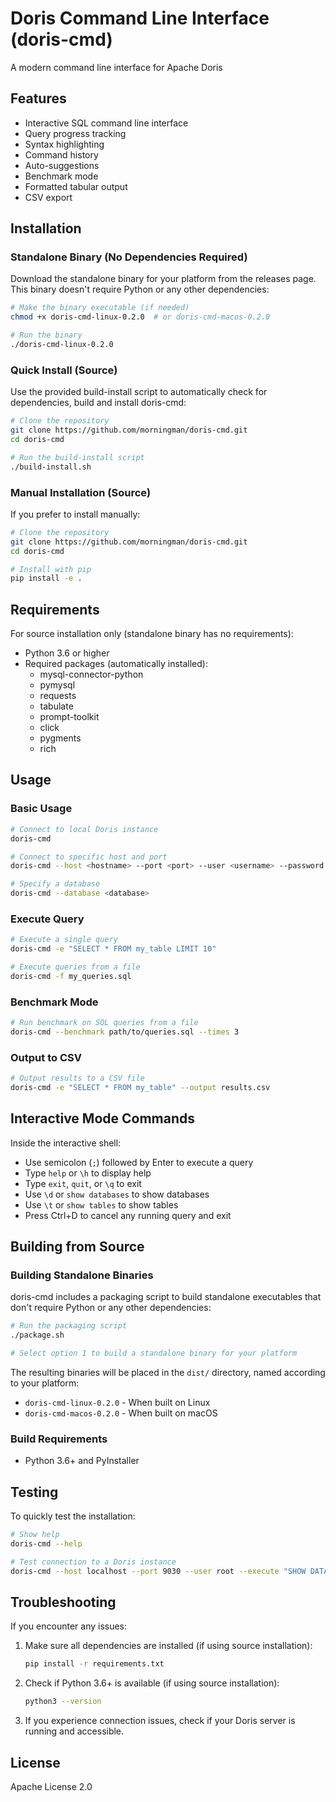 # Doris Command Line Interface (doris-cmd)

A modern command line interface for Apache Doris

## Features

- Interactive SQL command line interface
- Query progress tracking
- Syntax highlighting
- Command history
- Auto-suggestions
- Benchmark mode
- Formatted tabular output
- CSV export

## Installation

### Standalone Binary (No Dependencies Required)

Download the standalone binary for your platform from the releases page. This binary doesn't require Python or any other dependencies:

```bash
# Make the binary executable (if needed)
chmod +x doris-cmd-linux-0.2.0  # or doris-cmd-macos-0.2.0

# Run the binary
./doris-cmd-linux-0.2.0
```

### Quick Install (Source)

Use the provided build-install script to automatically check for dependencies, build and install doris-cmd:

```bash
# Clone the repository
git clone https://github.com/morningman/doris-cmd.git
cd doris-cmd

# Run the build-install script
./build-install.sh
```

### Manual Installation (Source)

If you prefer to install manually:

```bash
# Clone the repository
git clone https://github.com/morningman/doris-cmd.git
cd doris-cmd

# Install with pip
pip install -e .
```

## Requirements

For source installation only (standalone binary has no requirements):

- Python 3.6 or higher
- Required packages (automatically installed):
  - mysql-connector-python
  - pymysql
  - requests
  - tabulate
  - prompt-toolkit
  - click
  - pygments
  - rich

## Usage

### Basic Usage

```bash
# Connect to local Doris instance
doris-cmd

# Connect to specific host and port
doris-cmd --host <hostname> --port <port> --user <username> --password <password>

# Specify a database
doris-cmd --database <database>
```

### Execute Query

```bash
# Execute a single query
doris-cmd -e "SELECT * FROM my_table LIMIT 10"

# Execute queries from a file
doris-cmd -f my_queries.sql
```

### Benchmark Mode

```bash
# Run benchmark on SQL queries from a file
doris-cmd --benchmark path/to/queries.sql --times 3
```

### Output to CSV

```bash
# Output results to a CSV file
doris-cmd -e "SELECT * FROM my_table" --output results.csv
```

## Interactive Mode Commands

Inside the interactive shell:

- Use semicolon (`;`) followed by Enter to execute a query
- Type `help` or `\h` to display help
- Type `exit`, `quit`, or `\q` to exit
- Use `\d` or `show databases` to show databases
- Use `\t` or `show tables` to show tables
- Press Ctrl+D to cancel any running query and exit

## Building from Source

### Building Standalone Binaries

doris-cmd includes a packaging script to build standalone executables that don't require Python or any other dependencies:

```bash
# Run the packaging script
./package.sh

# Select option 1 to build a standalone binary for your platform
```

The resulting binaries will be placed in the `dist/` directory, named according to your platform:
- `doris-cmd-linux-0.2.0` - When built on Linux
- `doris-cmd-macos-0.2.0` - When built on macOS

### Build Requirements

- Python 3.6+ and PyInstaller

## Testing

To quickly test the installation:

```bash
# Show help
doris-cmd --help

# Test connection to a Doris instance
doris-cmd --host localhost --port 9030 --user root --execute "SHOW DATABASES"
```

## Troubleshooting

If you encounter any issues:

1. Make sure all dependencies are installed (if using source installation):
   ```bash
   pip install -r requirements.txt
   ```

2. Check if Python 3.6+ is available (if using source installation):
   ```bash
   python3 --version
   ```

3. If you experience connection issues, check if your Doris server is running and accessible.

## License

Apache License 2.0

